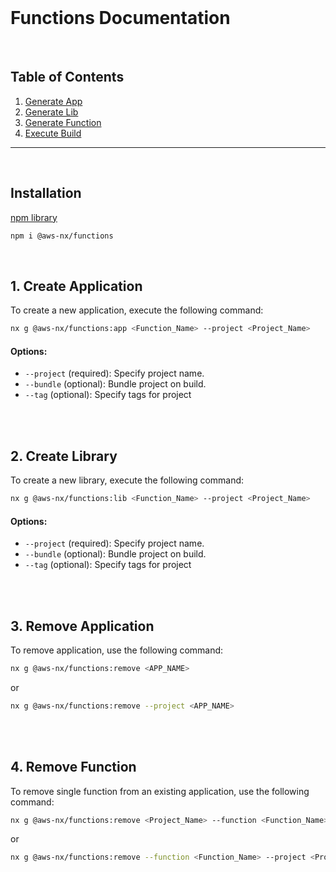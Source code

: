 <br>

# Functions Documentation

<br>

## Table of Contents

1. [Generate App](#create-application)
2. [Generate Lib](#remove-application)
3. [Generate Function](#bootstrap)
4. [Execute Build](#destroy)

---

<br>

## Installation

[npm library](https://www.npmjs.com/package/@aws-nx/functions)

```bash
npm i @aws-nx/functions
```

<br>

## 1. Create Application<a name="create-application"></a>

To create a new application, execute the following command:

```bash
nx g @aws-nx/functions:app <Function_Name> --project <Project_Name>
```

#### Options:

- `--project` (required): Specify project name.
- `--bundle` (optional): Bundle project on build.
- `--tag` (optional): Specify tags for project

<br>
<br>

## 2. Create Library<a name="create-library"></a>

To create a new library, execute the following command:

```bash
nx g @aws-nx/functions:lib <Function_Name> --project <Project_Name>
```

#### Options:

- `--project` (required): Specify project name.
- `--bundle` (optional): Bundle project on build.
- `--tag` (optional): Specify tags for project

<br>
<br>

## 3. Remove Application<a name="remove-application"></a>

To remove application, use the following command:

```bash
nx g @aws-nx/functions:remove <APP_NAME>
```

or

```bash
nx g @aws-nx/functions:remove --project <APP_NAME>
```

<br>
<br>

## 4. Remove Function<a name="remove-function"></a>

To remove single function from an existing application, use the following command:

```bash
nx g @aws-nx/functions:remove <Project_Name> --function <Function_Name>
```

or

```bash
nx g @aws-nx/functions:remove --function <Function_Name> --project <Project_Name>
```

<br>
<br>
